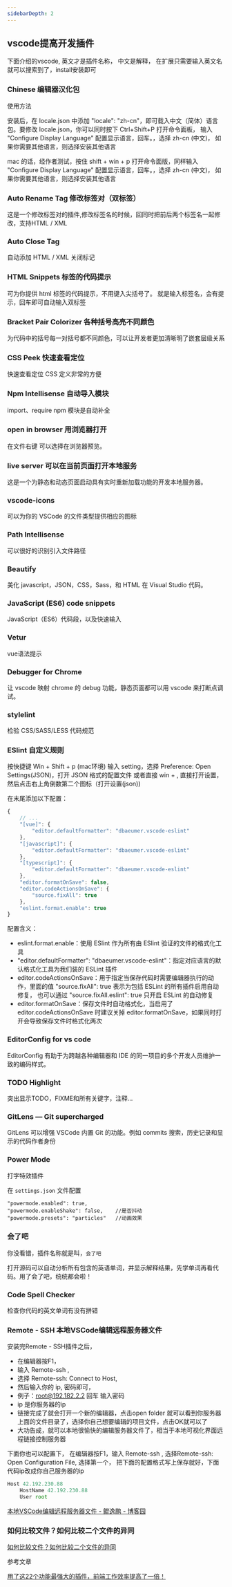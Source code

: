 ```yaml
---
sidebarDepth: 2
---
```

## vscode提高开发插件

下面介绍的vscode, 英文才是插件名称， 中文是解释， 在扩展只需要输入英文名就可以搜索到了，install安装即可

### Chinese 编辑器汉化包

使用方法

安装后，在 locale.json 中添加 "locale": "zh-cn"，即可载入中文（简体）语言包。要修改 locale.json，你可以同时按下 Ctrl+Shift+P 打开命令面板， 输入 "Configure Display Language" 配置显示语言，回车。，选择 zh-cn (中文)， 如果你需要其他语言，则选择安装其他语言

mac 的话，经作者测试，按住 shift + win + p 打开命令面版，同样输入 "Configure Display Language" 配置显示语言，回车。，选择 zh-cn (中文)， 如果你需要其他语言，则选择安装其他语言

### Auto Rename Tag 修改标签对（双标签）

这是一个修改标签对的插件,修改标签名的时候，回同时把前后两个标签名一起修改，支持HTML / XML

### Auto Close Tag

自动添加 HTML / XML 关闭标记

### HTML Snippets 标签的代码提示

可为你提供 html 标签的代码提示，不用键入尖括号了。 就是输入标签名，会有提示，回车即可自动输入双标签


### Bracket Pair Colorizer  各种括号高亮不同颜色

为代码中的括号每一对括号都不同颜色，可以让开发者更加清晰明了嵌套层级关系

### CSS Peek 快速查看定位

快速查看定位 CSS 定义非常的方便

### Npm Intellisense  自动导入模块

import、require npm 模块是自动补全

### open in browser 用浏览器打开

在文件右键 可以选择在浏览器预览。

### live server 可以在当前页面打开本地服务

这是一个为静态和动态页面启动具有实时重新加载功能的开发本地服务器。

### vscode-icons

可以为你的 VSCode 的文件类型提供相应的图标

### Path Intellisense

可以很好的识别引入文件路径

### Beautify

美化 javascript，JSON，CSS，Sass，和 HTML 在 Visual Studio 代码。

### JavaScript (ES6) code snippets

JavaScript（ES6）代码段，以及快速输入

### Vetur

vue语法提示

### Debugger for Chrome

让 vscode 映射 chrome 的 debug 功能，静态页面都可以用 vscode 来打断点调试。

### stylelint

检验 CSS/SASS/LESS 代码规范

### ESlint 自定义规则

按快捷键 Win + Shift + p (mac环境) 输入 setting，选择 Preference: Open Settings(JSON)，打开 JSON 格式的配置文件
或者直接 win + ,  直接打开设置，然后点击右上角倒数第二个图标（打开设置(json))

在末尾添加以下配置：

```js
{
    // ...
    "[vue]": {
        "editor.defaultFormatter": "dbaeumer.vscode-eslint"
    },
    "[javascript]": {
        "editor.defaultFormatter": "dbaeumer.vscode-eslint"
    },
    "[typescript]": {
        "editor.defaultFormatter": "dbaeumer.vscode-eslint"
    },
    "editor.formatOnSave": false,
    "editor.codeActionsOnSave": {
        "source.fixAll": true
    },
    "eslint.format.enable": true
}
```

配置含义：

- eslint.format.enable：使用 ESlint 作为所有由 ESlint 验证的文件的格式化工具
- "editor.defaultFormatter": "dbaeumer.vscode-eslint"：指定对应语言的默认格式化工具为我们装的 ESLint 插件
- editor.codeActionsOnSave：用于指定当保存代码时需要编辑器执行的动作，里面的值 "source.fixAll": true 表示为包括 ESLint 的所有插件启用自动修复， 也可以通过 "source.fixAll.eslint": true 只开启 ESLint 的自动修复
- editor.formatOnSave：保存文件时自动格式化，当启用了 editor.codeActionsOnSave 时建议关掉 editor.formatOnSave，如果同时打开会导致保存文件时格式化两次

### EditorConfig for vs code

EditorConfig 有助于为跨越各种编辑器和 IDE 的同一项目的多个开发人员维护一致的编码样式。

### TODO Highlight

突出显示TODO，FIXME和所有关键字，注释...

### GitLens — Git supercharged

GitLens 可以增强 VSCode 内置 Git 的功能。例如 commits 搜索，历史记录和显示的代码作者身份

### Power Mode

打字特效插件

在 `settings.json` 文件配置

```
"powermode.enabled": true,
"powermode.enableShake": false,    //是否抖动
"powermode.presets": "particles"   //动画效果
```
### 会了吧

你没看错，插件名称就是叫，`会了吧`

打开源码可以自动分析所有包含的英语单词，并显示解释结果，先学单词再看代码。用了会了吧，统统都会啦！

### Code Spell Checker

检查你代码的英文单词有没有拼错
### Remote - SSH  本地VSCode编辑远程服务器文件

安装完Remote - SSH插件之后，
- 在编辑器按F1， 
- 输入 Remote-ssh , 
- 选择 Remote-ssh: Connect to Host, 
- 然后输入你的 ip, 密码即可， 
- 例子：root@192.182.2.2   回车  输入密码 
- ip 是你服务器的ip
- 链接完成了就会打开一个新的编辑器，点击open folder 就可以看到你服务器上面的文件目录了，选择你自己想要编辑的项目文件，点击OK就可以了
- 大功告成，就可以本地很愉快的编辑服务器文件了，相当于本地可视化界面远程链接控制服务器

下面你也可以配置下， 在编辑器按F1，输入 Remote-ssh , 选择Remote-ssh: Open Configuration File, 选择第一个， 把下面的配置格式写上保存就好，下面代码ip改成你自己服务器的ip

```js
Host 42.192.230.88
    HostName 42.192.230.88
    User root
```

[本地VSCode编辑远程服务器文件 - 鲲逸鹏 - 博客园](https://www.cnblogs.com/dotnetcrazy/p/11254225.html)

### 如何比较文件？如何比较二个文件的异同

[如何比较文件？如何比较二个文件的异同](https://jingyan.baidu.com/article/647f011568f8303f2148a8d3.html)

参考文章

[用了这22个功能最强大的插件，前端工作效率提高了一倍！](https://mp.weixin.qq.com/s/HsBEyzDDmptI7WaZhm58wQ)


